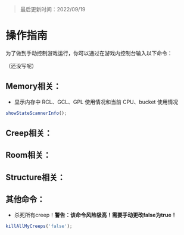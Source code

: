 > 最后更新时间：2022/09/19

# 操作指南

为了做到手动控制游戏运行，你可以通过在游戏内控制台输入以下命令：

（还没写呢）

## Memory相关：

- 显示内存中 RCL、GCL、GPL 使用情况和当前 CPU、bucket 使用情况
```javascript
showStateScannerInfo();
```

## Creep相关：

## Room相关：

## Structure相关：

## 其他命令：

- 杀死所有creep！**警告：该命令风险极高！需要手动更改false为true！**
```javascript
killAllMyCreeps('false');
```
